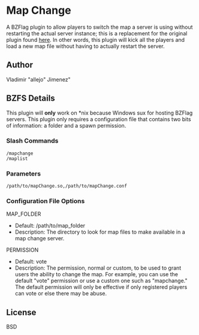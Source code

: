 Map Change
=========

A BZFlag plugin to allow players to switch the map a server is using without restarting the actual server instance; this is a replacement for the original plugin found [here](http://forums.bzflag.org/viewtopic.php?f=79&t=9903). In other words, this plugin will kick all the players and load a new map file without having to actually restart the server.

## Author
Vladimir "allejo" Jimenez"

## BZFS Details
This plugin will __only__ work on *nix because Windows sux for hosting BZFlag servers. This plugin only requires a configuration file that contains two bits of information: a folder and a spawn permission.

### Slash Commands
```
/mapchange
/maplist
```

### Parameters
```
/path/to/mapChange.so,/path/to/mapChange.conf
```

### Configuration File Options

MAP_FOLDER

* Default: /path/to/map_folder
* Description:  The directory to look for map files to make available in a map change server.

PERMISSION

* Default: vote
* Description:  The permission, normal or custom, to be used to grant users the ability to change the map. For example, you can use the default "vote" permission or use a custom one such as "mapchange." The default permission will only be effective if only registered players can vote or else there may be abuse.

## License
BSD
